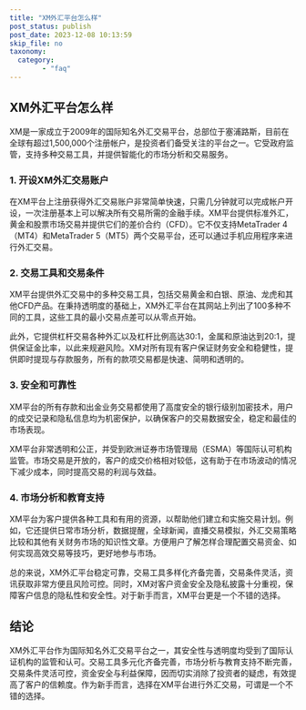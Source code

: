 ```yaml
---
title: "XM外汇平台怎么样"
post_status: publish
post_date: 2023-12-08 10:13:59
skip_file: no
taxonomy:
  category:
        - "faq"
---
```


## XM外汇平台怎么样

XM是一家成立于2009年的国际知名外汇交易平台，总部位于塞浦路斯，目前在全球有超过1,500,000个注册帐户，是投资者们备受关注的平台之一。它受政府监管，支持多种交易工具，并提供智能化的市场分析和交易服务。

### 1. 开设XM外汇交易账户

在XM平台上注册获得外汇交易账户非常简单快速，只需几分钟就可以完成帐户开设，一次注册基本上可以解决所有交易所需的金融手续。XM平台提供标准外汇，黄金和股票市场交易并提供它们的差价合约（CFD）。它不仅支持MetaTrader 4（MT4）和MetaTrader 5（MT5）两个交易平台，还可以通过手机应用程序来进行外汇交易。

### 2. 交易工具和交易条件

XM平台提供外汇交易中的多种交易工具，包括交易黄金和白银、原油、龙虎和其他CFD产品。在秉持透明度的基础上，XM外汇平台在其网站上列出了100多种不同的工具，这些工具的最小交易点差可以从零点开始。

此外，它提供杠杆交易各种外汇以及杠杆比例高达30:1，金属和原油达到20:1，提供保证金比率，以此来规避风险。XM对所有现有客户保证财务安全和稳健性，提供即时提现与存款服务，所有的款项交易都是快速、简明和透明的。

### 3. 安全和可靠性

XM平台的所有存款和出金业务交易都使用了高度安全的银行级别加密技术，用户的成交记录和隐私信息均为机密保护，以确保客户的交易数据安全，稳定和最佳的市场表现。

XM平台非常透明和公正，并受到欧洲证券市场管理局（ESMA）等国际认可机构监管。市场交易是开放的，客户的成交价格相对较低，这有助于在市场波动的情况下减少成本，同时提高交易的利润与效益。

### 4. 市场分析和教育支持

XM平台为客户提供各种工具和有用的资源，以帮助他们建立和实施交易计划。例如，它还提供日常市场分析，数据提醒，全球新闻，直播交易模拟，外汇交易策略比较和其他有关财务市场的知识性文章。方便用户了解怎样合理配置交易资金、如何实现高效交易等技巧，更好地参与市场。

总的来说，XM外汇平台稳定可靠，交易工具多样化齐备完善，交易条件灵活，资讯获取非常方便且风险可控。同时，XM对客户资金安全及隐私披露十分重视，保障客户信息的隐私性和安全性。对于新手而言，XM平台更是一个不错的选择。

## 结论

XM外汇平台作为国际知名外汇交易平台之一，其安全性与透明度均受到了国际认证机构的监管和认可。交易工具多元化齐备完善，市场分析与教育支持不断完善，交易条件灵活可控，资金安全与利益保障，因而切实消除了投资者的疑虑，有效提高了客户的信赖度。作为新手而言，选择在XM平台进行外汇交易，可谓是一个不错的选择。
